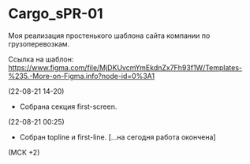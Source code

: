 # Cargo_sPR-01
Моя реализация простенького шаблона сайта компании по грузоперевозкам.

Ссылка на шаблон: https://www.figma.com/file/MjDKUvcmYmEkdnZx7Fh93f1W/Templates-%235.-More-on-Figma.info?node-id=0%3A1

(22-08-21 14-20)
- Собрана секция first-screen.

(22-08-21 00:25)
- Собран topline и first-line. [...на сегодня работа окончена]

(МСК +2)